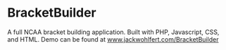 BracketBuilder
==============
A full NCAA bracket building application. Built with PHP, Javascript, CSS, and HTML. Demo can be found at www.jackwohlfert.com/BracketBuilder
